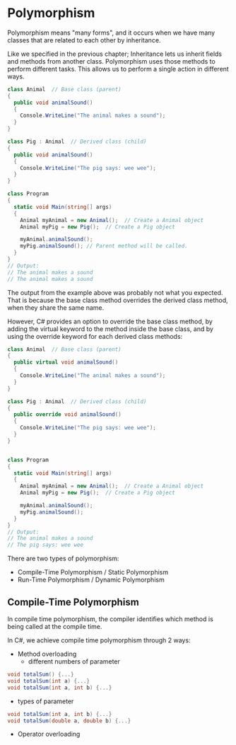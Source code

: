 # Polymorphism
Polymorphism means "many forms", and it occurs when we have many classes that are related to each other by inheritance.

Like we specified in the previous chapter; Inheritance lets us inherit fields and methods from another class. Polymorphism uses those methods to perform different tasks. This allows us to perform a single action in different ways.

```C#
class Animal  // Base class (parent) 
{
  public void animalSound() 
  {
    Console.WriteLine("The animal makes a sound");
  }
}

class Pig : Animal  // Derived class (child) 
{
  public void animalSound() 
  {
    Console.WriteLine("The pig says: wee wee");
  }
}

class Program 
{
  static void Main(string[] args) 
  {
    Animal myAnimal = new Animal();  // Create a Animal object
    Animal myPig = new Pig();  // Create a Pig object

    myAnimal.animalSound();
    myPig.animalSound(); // Parent method will be called.
  }
}
// Output:
// The animal makes a sound
// The animal makes a sound
```
The output from the example above was probably not what you expected. That is because the base class method overrides the derived class method, when they share the same name.

However, C# provides an option to override the base class method, by adding the virtual keyword to the method inside the base class, and by using the override keyword for each derived class methods:

```C#
class Animal  // Base class (parent) 
{
  public virtual void animalSound() 
  {
    Console.WriteLine("The animal makes a sound");
  }
}

class Pig : Animal  // Derived class (child) 
{
  public override void animalSound() 
  {
    Console.WriteLine("The pig says: wee wee");
  }
}


class Program 
{
  static void Main(string[] args) 
  {
    Animal myAnimal = new Animal();  // Create a Animal object
    Animal myPig = new Pig();  // Create a Pig object

    myAnimal.animalSound();
    myPig.animalSound();
  }
}
// Output:
// The animal makes a sound
// The pig says: wee wee
```
There are two types of polymorphism:
- Compile-Time Polymorphism / Static Polymorphism
- Run-Time Polymorphism / Dynamic Polymorphism

## Compile-Time Polymorphism
In compile time polymorphism, the compiler identifies which method is being called at the compile time.

In C#, we achieve compile time polymorphism through 2 ways:

- Method overloading
  - different numbers of parameter
```C#
void totalSum() {...}
void totalSum(int a) {...}
void totalSum(int a, int b) {...}
```
  - types of parameter
```C#
void totalSum(int a, int b) {...}
void totalSum(double a, double b) {...}
```
- Operator overloading




